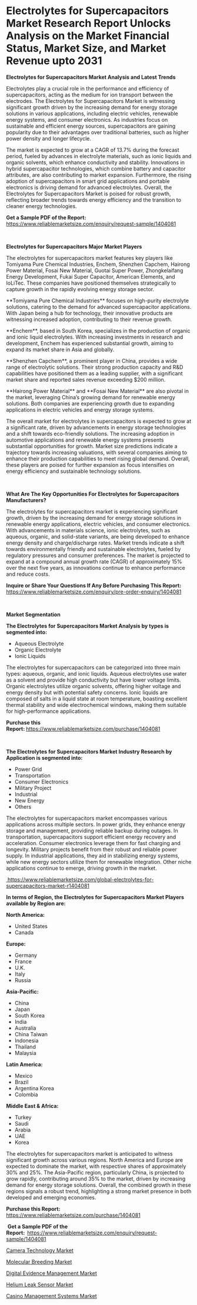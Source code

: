 <p><h1>Electrolytes for Supercapacitors Market Research Report Unlocks Analysis on the Market Financial Status, Market Size, and Market Revenue upto 2031</h1></p><p><strong>Electrolytes for Supercapacitors Market Analysis and Latest Trends</strong></p>
<p><p>Electrolytes play a crucial role in the performance and efficiency of supercapacitors, acting as the medium for ion transport between the electrodes. The Electrolytes for Supercapacitors Market is witnessing significant growth driven by the increasing demand for energy storage solutions in various applications, including electric vehicles, renewable energy systems, and consumer electronics. As industries focus on sustainable and efficient energy sources, supercapacitors are gaining popularity due to their advantages over traditional batteries, such as higher power density and longer lifecycle.</p><p>The market is expected to grow at a CAGR of 13.7% during the forecast period, fueled by advances in electrolyte materials, such as ionic liquids and organic solvents, which enhance conductivity and stability. Innovations in hybrid supercapacitor technologies, which combine battery and capacitor attributes, are also contributing to market expansion. Furthermore, the rising adoption of supercapacitors in smart grid applications and portable electronics is driving demand for advanced electrolytes. Overall, the Electrolytes for Supercapacitors Market is poised for robust growth, reflecting broader trends towards energy efficiency and the transition to cleaner energy technologies.</p></p>
<p><strong>Get a Sample PDF of the Report:&nbsp;</strong> <a href="https://www.reliablemarketsize.com/enquiry/request-sample/1404081?utm_campaign=1349&utm_medium=2&utm_source=Github&utm_content=ia&utm_term=23102024&utm_id=electrolytes-for-supercapacitors">https://www.reliablemarketsize.com/enquiry/request-sample/1404081</a></p>
<p>&nbsp;</p>
<p><strong>Electrolytes for Supercapacitors Major Market Players</strong></p>
<p><p>The electrolytes for supercapacitors market features key players like Tomiyama Pure Chemical Industries, Enchem, Shenzhen Capchem, Hairong Power Material, Fosai New Material, Guotai Super Power, Zhongkelaifang Energy Development, Fukai Super Capacitor, American Elements, and IoLiTec. These companies have positioned themselves strategically to capture growth in the rapidly evolving energy storage sector.</p><p>**Tomiyama Pure Chemical Industries** focuses on high-purity electrolyte solutions, catering to the demand for advanced supercapacitor applications. With Japan being a hub for technology, their innovative products are witnessing increased adoption, contributing to their revenue growth.</p><p>**Enchem**, based in South Korea, specializes in the production of organic and ionic liquid electrolytes. With increasing investments in research and development, Enchem has experienced substantial growth, aiming to expand its market share in Asia and globally.</p><p>**Shenzhen Capchem**, a prominent player in China, provides a wide range of electrolytic solutions. Their strong production capacity and R&D capabilities have positioned them as a leading supplier, with a significant market share and reported sales revenue exceeding $200 million.</p><p>**Hairong Power Material** and **Fosai New Material** are also pivotal in the market, leveraging China’s growing demand for renewable energy solutions. Both companies are experiencing growth due to expanding applications in electric vehicles and energy storage systems.</p><p>The overall market for electrolytes in supercapacitors is expected to grow at a significant rate, driven by advancements in energy storage technologies and a shift towards eco-friendly solutions. The increasing adoption in automotive applications and renewable energy systems presents substantial opportunities for growth. Market size predictions indicate a trajectory towards increasing valuations, with several companies aiming to enhance their production capabilities to meet rising global demand. Overall, these players are poised for further expansion as focus intensifies on energy efficiency and sustainable technology solutions.</p></p>
<p>&nbsp;</p>
<p><strong>What Are The Key Opportunities For Electrolytes for Supercapacitors Manufacturers?</strong></p>
<p><p>The electrolytes for supercapacitors market is experiencing significant growth, driven by the increasing demand for energy storage solutions in renewable energy applications, electric vehicles, and consumer electronics. With advancements in materials science, ionic electrolytes, such as aqueous, organic, and solid-state variants, are being developed to enhance energy density and charge/discharge rates. Market trends indicate a shift towards environmentally friendly and sustainable electrolytes, fueled by regulatory pressures and consumer preferences. The market is projected to expand at a compound annual growth rate (CAGR) of approximately 15% over the next five years, as innovations continue to enhance performance and reduce costs.</p></p>
<p><strong>Inquire or Share Your Questions If Any Before Purchasing This Report:</strong> <a href="https://www.reliablemarketsize.com/enquiry/pre-order-enquiry/1404081?utm_campaign=1349&utm_medium=2&utm_source=Github&utm_content=ia&utm_term=23102024&utm_id=electrolytes-for-supercapacitors">https://www.reliablemarketsize.com/enquiry/pre-order-enquiry/1404081</a></p>
<p>&nbsp;</p>
<p><strong>Market Segmentation</strong></p>
<p><strong>The Electrolytes for Supercapacitors Market Analysis by types is segmented into:</strong></p>
<p><ul><li>Aqueous Electrolyte</li><li>Organic Electrolyte</li><li>Ionic Liquids</li></ul></p>
<p><p>The electrolytes for supercapacitors can be categorized into three main types: aqueous, organic, and ionic liquids. Aqueous electrolytes use water as a solvent and provide high conductivity but have lower voltage limits. Organic electrolytes utilize organic solvents, offering higher voltage and energy density but with potential safety concerns. Ionic liquids are composed of salts in a liquid state at room temperature, boasting excellent thermal stability and wide electrochemical windows, making them suitable for high-performance applications.</p></p>
<p><strong>Purchase this Report:&nbsp;</strong><a href="https://www.reliablemarketsize.com/purchase/1404081?utm_campaign=1349&utm_medium=2&utm_source=Github&utm_content=ia&utm_term=23102024&utm_id=electrolytes-for-supercapacitors">https://www.reliablemarketsize.com/purchase/1404081</a></p>
<p>&nbsp;</p>
<p><strong>The Electrolytes for Supercapacitors Market Industry Research by Application is segmented into:</strong></p>
<p><ul><li>Power Grid</li><li>Transportation</li><li>Consumer Electronics</li><li>Military Project</li><li>Industrial</li><li>New Energy</li><li>Others</li></ul></p>
<p><p>The electrolytes for supercapacitors market encompasses various applications across multiple sectors. In power grids, they enhance energy storage and management, providing reliable backup during outages. In transportation, supercapacitors support efficient energy recovery and acceleration. Consumer electronics leverage them for fast charging and longevity. Military projects benefit from their robust and reliable power supply. In industrial applications, they aid in stabilizing energy systems, while new energy sectors utilize them for renewable integration. Other niche applications continue to emerge, driving growth in the market.</p></p>
<p><a href="https://www.reliablemarketsize.com/global-electrolytes-for-supercapacitors-market-r1404081?utm_campaign=1349&utm_medium=2&utm_source=Github&utm_content=ia&utm_term=23102024&utm_id=electrolytes-for-supercapacitors">&nbsp;https://www.reliablemarketsize.com/global-electrolytes-for-supercapacitors-market-r1404081</a></p>
<p><strong>In terms of Region, the Electrolytes for Supercapacitors Market Players available by Region are:</strong></p>
<p>
    <p> <strong> North America: </strong>
        <ul>
            <li>United States</li>
            <li>Canada</li>
        </ul>
        </p> 
    <p> <strong> Europe: </strong>
        <ul>
            <li>Germany</li>
            <li>France</li>
            <li>U.K.</li>
            <li>Italy</li>
            <li>Russia</li>
        </ul>
        </p> 
    <p> <strong> Asia-Pacific: </strong>
        <ul>
            <li>China</li>
            <li>Japan</li>
            <li>South Korea</li>
            <li>India</li>
            <li>Australia</li>
            <li>China Taiwan</li>
            <li>Indonesia</li>
            <li>Thailand</li>
            <li>Malaysia</li>
        </ul>
        </p> 
    <p> <strong> Latin America: </strong>
        <ul>
            <li>Mexico</li>
            <li>Brazil</li>
            <li>Argentina Korea</li>
            <li>Colombia</li>
        </ul>
        </p> 
    <p> <strong> Middle East & Africa: </strong>
        <ul>
            <li>Turkey</li>
            <li>Saudi</li>
            <li>Arabia</li>
            <li>UAE</li>
            <li>Korea</li>
        </ul>
    </p>
    </p>
<p><p>The electrolytes for supercapacitors market is anticipated to witness significant growth across various regions. North America and Europe are expected to dominate the market, with respective shares of approximately 30% and 25%. The Asia-Pacific region, particularly China, is projected to grow rapidly, contributing around 35% to the market, driven by increasing demand for energy storage solutions. Overall, the combined growth in these regions signals a robust trend, highlighting a strong market presence in both developed and emerging economies.</p></p>
<p><strong>Purchase this Report: </strong><a href="https://www.reliablemarketsize.com/purchase/1404081?utm_campaign=1349&utm_medium=2&utm_source=Github&utm_content=ia&utm_term=23102024&utm_id=electrolytes-for-supercapacitors">https://www.reliablemarketsize.com/purchase/1404081</a></p>
<p>&nbsp;<strong>Get a Sample PDF of the Report:&nbsp;&nbsp;</strong><a href="https://www.reliablemarketsize.com/enquiry/request-sample/1404081?utm_campaign=1349&utm_medium=2&utm_source=Github&utm_content=ia&utm_term=23102024&utm_id=electrolytes-for-supercapacitors">https://www.reliablemarketsize.com/enquiry/request-sample/1404081</a></p>
<p><strong></strong></p>
<p><p><a href="https://www.linkedin.com/pulse/strategic-market-insights-navigating-global-camera-uua5c?utm_campaign=1349&utm_medium=2&utm_source=Github&utm_content=ia&utm_term=23102024&utm_id=electrolytes-for-supercapacitors">Camera Technology Market</a></p><p><a href="https://www.linkedin.com/pulse/molecular-breeding-market-trends-focusing-insight-forecast-g4u9c?utm_campaign=1349&utm_medium=2&utm_source=Github&utm_content=ia&utm_term=23102024&utm_id=electrolytes-for-supercapacitors">Molecular Breeding Market</a></p><p><a href="https://www.linkedin.com/pulse/global-digital-evidence-management-73-cagr-forecast-eqy8c?utm_campaign=1349&utm_medium=2&utm_source=Github&utm_content=ia&utm_term=23102024&utm_id=electrolytes-for-supercapacitors">Digital Evidence Management Market</a></p><p><a href="https://issuu.com/reportprime-2/docs/helium-leak-sensor-market-size-2030_bedf98761279f2?utm_campaign=1349&utm_medium=2&utm_source=Github&utm_content=ia&utm_term=23102024&utm_id=electrolytes-for-supercapacitors">Helium Leak Sensor Market</a></p><p><a href="https://www.linkedin.com/pulse/casino-management-systems-market-segmentation-in-depth-l53ac?utm_campaign=1349&utm_medium=2&utm_source=Github&utm_content=ia&utm_term=23102024&utm_id=electrolytes-for-supercapacitors">Casino Management Systems Market</a></p></p>